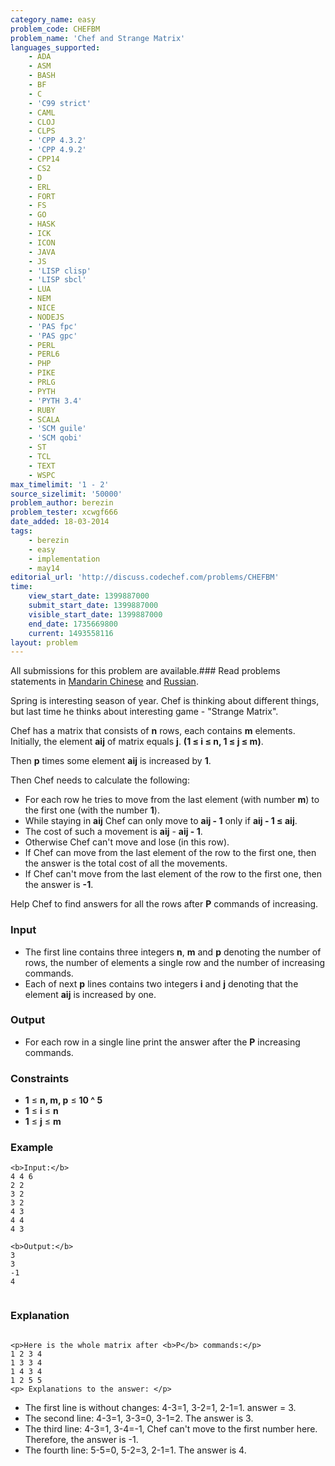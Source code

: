 ```yaml
---
category_name: easy
problem_code: CHEFBM
problem_name: 'Chef and Strange Matrix'
languages_supported:
    - ADA
    - ASM
    - BASH
    - BF
    - C
    - 'C99 strict'
    - CAML
    - CLOJ
    - CLPS
    - 'CPP 4.3.2'
    - 'CPP 4.9.2'
    - CPP14
    - CS2
    - D
    - ERL
    - FORT
    - FS
    - GO
    - HASK
    - ICK
    - ICON
    - JAVA
    - JS
    - 'LISP clisp'
    - 'LISP sbcl'
    - LUA
    - NEM
    - NICE
    - NODEJS
    - 'PAS fpc'
    - 'PAS gpc'
    - PERL
    - PERL6
    - PHP
    - PIKE
    - PRLG
    - PYTH
    - 'PYTH 3.4'
    - RUBY
    - SCALA
    - 'SCM guile'
    - 'SCM qobi'
    - ST
    - TCL
    - TEXT
    - WSPC
max_timelimit: '1 - 2'
source_sizelimit: '50000'
problem_author: berezin
problem_tester: xcwgf666
date_added: 18-03-2014
tags:
    - berezin
    - easy
    - implementation
    - may14
editorial_url: 'http://discuss.codechef.com/problems/CHEFBM'
time:
    view_start_date: 1399887000
    submit_start_date: 1399887000
    visible_start_date: 1399887000
    end_date: 1735669800
    current: 1493558116
layout: problem
---
```

All submissions for this problem are available.###  Read problems statements in [Mandarin Chinese](http://www.codechef.com/download/translated/MAY14/mandarin/CHEFBM.pdf) and [Russian](http://www.codechef.com/download/translated/MAY14/russian/CHEFBM.pdf).

Spring is interesting season of year. Chef is thinking about different things, but last time he thinks about interesting game - "Strange Matrix".

Chef has a matrix that consists of **n** rows, each contains **m** elements. Initially, the element **aij** of matrix equals **j**. **(1 ≤ i ≤ n, 1 ≤ j ≤ m)**.

Then **p** times some element **aij** is increased by **1**.

Then Chef needs to calculate the following:

- For each row he tries to move from the last element (with number **m**) to the first one (with the number **1**).
- While staying in **aij** Chef can only move to **aij - 1** only if **aij - 1 ≤ **aij****.
- The cost of such a movement is **aij** - **aij - 1**.
- Otherwise Chef can't move and lose (in this row).
- If Chef can move from the last element of the row to the first one, then the answer is the total cost of all the movements.
- If Chef can't move from the last element of the row to the first one, then the answer is **-1**.

 Help Chef to find answers for all the rows after **P** commands of increasing.

### Input

- The first line contains three integers **n**, **m** and **p** denoting the number of rows, the number of elements a single row and the number of increasing commands.
- Each of next **p** lines contains two integers **i** and **j** denoting that the element **aij**  is increased by one.

### Output

- For each row in a single line print the answer after the **P** increasing commands.

### Constraints

- **1** ≤ **n, m, p** ≤ **10 ^ 5**
- **1** ≤ **i** ≤ **n**
- **1** ≤ **j** ≤ **m**

### Example

```
<b>Input:</b>
4 4 6
2 2
3 2 
3 2 
4 3
4 4
4 3

<b>Output:</b>
3
3
-1
4


```
### Explanation

```

<p>Here is the whole matrix after <b>P</b> commands:</p>
1 2 3 4
1 3 3 4
1 4 3 4
1 2 5 5
<p> Explanations to the answer: </p>

```
- The first line is without changes: 4-3=1, 3-2=1, 2-1=1. answer = 3.
- The second line: 4-3=1, 3-3=0, 3-1=2. The answer is 3.
- The third line: 4-3=1, 3-4=-1, Chef can't move to the first number here. Therefore, the answer is -1.
- The fourth line: 5-5=0, 5-2=3, 2-1=1. The answer is 4.